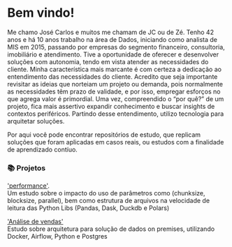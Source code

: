 # Bem vindo! 
Me chamo José Carlos e muitos me chamam de JC ou de Zé. Tenho 42 anos e há 10 anos trabalho na área de Dados, iniciando como analista de MIS em 2015, passando por empresas do segmento financeiro, consultoria, imobiliário e atendimento.
Tive a oportunidade de oferecer e desenvolver soluções com autonomia, tendo em vista atender as necessidades do cliente.
Minha característica mais marcante é com certeza a dedicação ao entendimento das necessidades do cliente. Acredito que seja importante revisitar as ideias que norteiam um projeto ou demanda, pois normalmente as necessidades têm prazo de validade, e por isso, empregar esforços no que agrega valor é primordial. Uma vez, compreendido o “por quê?” de um projeto, fica mais assertivo expandir conhecimento e buscar insights de contextos periféricos.
Partindo desse entendimento, utilizo tecnologia para arquitetar soluções. <br>

Por aqui você pode encontrar repositórios de estudo, que replicam soluções que foram aplicadas em casos reais, ou estudos com a finalidade de aprendizado contíuo. <br>

### 📚 Projetos
['performance'](https://github.com/JoseCarlos-7/estudos_sobre_performance). <br>
Um estudo sobre o impacto do uso de parâmetros como (chunksize, blocksize, parallel), bem como estrutura de arquivos na velocidade de leitura das Python Libs (Pandas, Dask, Duckdb e Polars) <br>

['Análise de vendas'](https://github.com/JoseCarlos-7/papelaria_estudo_de_caso) <br>
Estudo sobre arquitetura para solução de dados on premises, utilizando Docker, Airflow, Python e Postgres <br>


